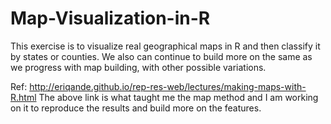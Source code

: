 # Map-Visualization-in-R
This exercise is to visualize real geographical maps in R and then classify it by states or counties. We also can continue to build more on the same as we progress with map building, with other possible variations.

Ref: http://eriqande.github.io/rep-res-web/lectures/making-maps-with-R.html
The above link is what taught me the map method and I am working on it to reproduce the results and build more on the features.
